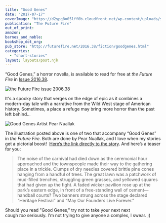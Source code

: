 ```yaml
---
title: "Good Genes"
date: "2017-07-17"
coverImage: "https://d2ypg8o05lff0b.cloudfront.net/wp-content/uploads/sites/3/pages/f38cover.jpg"
publication: "The Future Fire"
out_of_print:
amazon:
barnes_and_noble:
bookshop_dot_org:
pub_store: "http://futurefire.net/2016.38/fiction/goodgenes.html"
categories:
  - "short-stories"
layout: layouts/post.njk
---
```


“Good Genes,” a horror novella, is available to read for free at _the Future Fire_ in [Issue 2016.38](http://futurefire.net/2016.38/index.html).

![the Future Fire issue 2006.38](https://d2ypg8o05lff0b.cloudfront.net/wp-content/uploads/sites/3/pages/f38cover.jpg)

It's a spooky story that verges on the edge of epic as it combines a modern-day tale with a narrative from the Wild West stage of American history. Sometimes, a place a refuge may bring more horror than the past left behind…

![Good Genes Artist Pear Nuallak](https://d2ypg8o05lff0b.cloudfront.net/wp-content/uploads/sites/3/pages/pn-goodgenes1.jpg)

The illustration posted above is one of two that accompany “Good Genes” in _the Future Fire_. Both are done by Pear Nuallak, and I love when my stories get a pictorial boost!  [Here’s the link directly to the story](http://futurefire.net/2016.38/fiction/goodgenes.html). And here’s a teaser for you:

> The noise of the carnival had died down as the ceremonial hour approached and the townspeople made their way to the gathering place in a trickle. Clumps of dry needles covered brittle pine cones hanging from a handful of trees. The great lawn was a patchwork of mud-filled trenches, struggling green grasses, and yellowed squares that had given up the fight. A faded wicker pavilion rose up at the park’s eastern edge, in front of a free-standing wall of cement—handball courts? Two banners strung across the stage declared “Heritage Festival” and “May Our Founders Live Forever.”

Should you read "Good Genes," try not to take your next next cough _too_ seriously. I'm not trying to give anyone a complex, I swear. ;)
